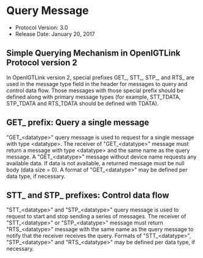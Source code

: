 
Query Message
=============

- Protocol Version: 3.0
- Release Date: January 20, 2017

## Simple Querying Mechanism in OpenIGTLink Protocol version 2

In OpenIGTLink version 2, special prefixes GET_, STT_, STP_, and RTS_ are used in the message type field in the header for messages to query and control data flow. Those messages with those special prefix should be defined along with primary message types (for example, STT_TDATA, STP_TDATA and RTS_TDATA should be defined with TDATA).

## GET_ prefix: Query a single message

"GET_&lt;datatype&gt;" query message is used to request for a single message with type &lt;datatype&gt;. The receiver of "GET_&lt;datatype&gt;" message must return a message with type &lt;datatype&gt; and the same name as the query message. A "GET_&lt;datatype&gt;" message without device name requests any available data. If data is not available, a returned message must be null body (data size = 0). A format of "GET_&lt;datatype&gt;" may be defined per data type, if necessary.

## STT_ and STP_ prefixes: Control data flow

"STT_&lt;datatype&gt;" and "STP_&lt;datatype&gt;" query message is used to request to start and stop sending a series of messages. The receiver of "STT_&lt;datatype&gt;" or "STP_&lt;datatype&gt;" message must return "RTS_&lt;datatype&gt;" message with the same name as the query message to notify that the receiver receives the query. Formats of "STT_&lt;datatype&gt;", "STP_&lt;datatype&gt;" and "RTS_&lt;datatype&gt;" may be defined per data type, if necessary.



